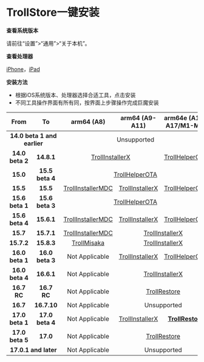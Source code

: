 # TrollStore一键安装


**查看系统版本**

请前往“设置”>“通用”>“关于本机”。

**查看处理器**

[iPhone](https://apple.fandom.com/wiki/List_of_iPhone_models)，[iPad](https://apple.fandom.com/wiki/List_of_iPad_models)

**安装方法**

* 根据iOS系统版本、处理器选择合适工具，点击安装
* 不同工具操作界面有所有同，按界面上步骤操作完成巨魔安装

<table>
 <colgroup>
  <col span="1" style="width: 13%;"/>
  <col span="1" style="width: 13%;"/>
  <col span="1" style="width: 23%;"/>
  <col span="1" style="width: 23%;"/>
  <col span="1" style="width: 28%;"/>
 </colgroup>
 <thead>
  <tr>
   <th style="text-align: center; font-weight: bold;">
    From
   </th>
   <th style="text-align: center; font-weight: bold;">
    To
   </th>
   <th style="text-align: center; font-weight: bold;">
    arm64 (A8)
   </th>
   <th style="text-align: center; font-weight: bold;">
    arm64 (A9-A11)
   </th>
   <th style="text-align: center; font-weight: bold;">
    arm64e (A12-A17/M1-M2)
   </th>
  </tr>
 </thead>
 <tbody>
  <tr>
   <td colspan="2" style="text-align: center; font-weight: bold;">
    14.0 beta 1 and earlier
   </td>
   <td colspan="3" style="text-align: center;">
    Unsupported
   </td>
  </tr>
  <tr>
   <td style="text-align: center; font-weight: bold;">
    14.0 beta 2
   </td>
   <td style="text-align: center; font-weight: bold;">
    14.8.1
   </td>
   <td colspan="2" style="text-align: center;">
    <a href="/iOS/TrollInstallerX">
     TrollInstallerX
    </a>
   </td>
   <td style="text-align: center;">
    <a href="/iOS/TrollHelperOTA">
     TrollHelperOTA
    </a>
   </td>
  </tr>
  <tr>
   <td style="text-align: center; font-weight: bold;">
    15.0
   </td>
   <td style="text-align: center; font-weight: bold;">
    15.5 beta 4
   </td>
   <td colspan="3" style="text-align: center;">
    <a href="/iOS/TrollHelperOTA">
     TrollHelperOTA
    </a>
   </td>
  </tr>
  <tr>
   <td style="text-align: center; font-weight: bold;">
    15.5
   </td>
   <td style="text-align: center; font-weight: bold;">
    15.5
   </td>
   <td style="text-align: center;">
    <a href="/iOS/TrollInstallerMDC">
     TrollInstallerMDC
    </a>
   </td>
   <td style="text-align: center;">
    <a href="/iOS/TrollInstallerX">
     TrollInstallerX
    </a>
   </td>
   <td style="text-align: center;">
    <a href="/iOS/TrollHelperOTA">
     TrollHelperOTA
    </a>
   </td>
  </tr>
  <tr>
   <td style="text-align: center; font-weight: bold;">
    15.6 beta 1
   </td>
   <td style="text-align: center; font-weight: bold;">
    15.6 beta 3
   </td>
   <td colspan="3" style="text-align: center;">
    <a href="/iOS/TrollHelperOTA">
     TrollHelperOTA
    </a>
   </td>
  </tr>
  <tr>
   <td style="text-align: center; font-weight: bold;">
    15.6 beta 4
   </td>
   <td style="text-align: center; font-weight: bold;">
    15.6.1
   </td>
   <td style="text-align: center;">
    <a href="/iOS/TrollInstallerMDC">
     TrollInstallerMDC
    </a>
   </td>
   <td style="text-align: center;">
    <a href="/iOS/TrollInstallerX">
     TrollInstallerX
    </a>
   </td>
   <td style="text-align: center;">
    <a href="/iOS/TrollHelperOTA">
     TrollHelperOTA
    </a>
   </td>
  </tr>
  <tr>
   <td style="text-align: center; font-weight: bold;">
    15.7
   </td>
   <td style="text-align: center; font-weight: bold;">
    15.7.1
   </td>
   <td style="text-align: center;">
    <a href="/iOS/TrollInstallerMDC">
     TrollInstallerMDC
    </a>
   </td>
   <td colspan="2" style="text-align: center;">
    <a href="/iOS/TrollInstallerX">
     TrollInstallerX
    </a>
   </td>
  </tr>
  <tr>
   <td style="text-align: center; font-weight: bold;">
    15.7.2
   </td>
   <td style="text-align: center; font-weight: bold;">
    15.8.3
   </td>
   <td style="text-align: center;">
    <a href="/iOS/TrollMisaka">
     TrollMisaka
    </a>
   </td>
   <td colspan="2" style="text-align: center;">
    <a href="/iOS/TrollInstallerX">
     TrollInstallerX
    </a>
   </td>
  </tr>
  <tr>
   <td style="text-align: center; font-weight: bold;">
    16.0 beta 1
   </td>
   <td style="text-align: center; font-weight: bold;">
    16.0 beta 3
   </td>
   <td style="text-align: center;">
    Not Applicable
   </td>
   <td style="text-align: center;">
    <a href="/iOS/TrollInstallerX">
     TrollInstallerX
    </a>
   </td>
   <td style="text-align: center;">
    <a href="/iOS/TrollHelperOTA">
     TrollHelperOTA
    </a>
   </td>
  </tr>
  <tr>
   <td style="text-align: center; font-weight: bold;">
    16.0 beta 4
   </td>
   <td style="text-align: center; font-weight: bold;">
    16.6.1
   </td>
   <td style="text-align: center;">
    Not Applicable
   </td>
   <td colspan="2" style="text-align: center;">
    <a href="/iOS/TrollInstallerX">
     TrollInstallerX
    </a>
   </td>
  </tr>
  <tr>
   <td style="text-align: center; font-weight: bold;">
    16.7 RC
   </td>
   <td style="text-align: center; font-weight: bold;">
    16.7 RC
   </td>
   <td style="text-align: center;">
    Not Applicable
   </td>
   <td colspan="2" style="text-align: center;">
    <a href="/iOS/TrollRestore">
     TrollRestore
    </a>
   </td>
  </tr>
  <tr>
   <td style="text-align: center; font-weight: bold;">
    16.7
   </td>
   <td style="text-align: center; font-weight: bold;">
    16.7.10
   </td>
   <td style="text-align: center;">
    Not Applicable
   </td>
   <td colspan="2" style="text-align: center;">
    Unsupported
   </td>
  </tr>
  <tr>
   <td style="text-align: center; font-weight: bold;">
    17.0 beta 1
   </td>
   <td style="text-align: center; font-weight: bold;">
    17.0 beta 4
   </td>
   <td style="text-align: center;">
    Not Applicable
   </td>
   <td style="text-align: center;">
    <a href="/iOS/TrollInstallerX">
     TrollInstallerX
    </a>
   </td>
   <td style="text-align: center; font-weight: bold;">
    <a href="/iOS/TrollRestore">
     TrollRestore
    </a>
   </td>
  </tr>
  <tr>
   <td style="text-align: center; font-weight: bold;">
    17.0 beta 5
   </td>
   <td style="text-align: center; font-weight: bold;">
    17.0
   </td>
   <td style="text-align: center;">
    Not Applicable
   </td>
   <td colspan="2" style="text-align: center;">
    <a href="/iOS/TrollRestore">
     TrollRestore
    </a>
   </td>
  </tr>
  <tr>
   <td colspan="2" style="text-align: center; font-weight: bold;">
    17.0.1 and later
   </td>
   <td style="text-align: center;">
    Not Applicable
   </td>
   <td colspan="2" style="text-align: center;">
    Unsupported
   </td>
  </tr>
 </tbody>
</table>
